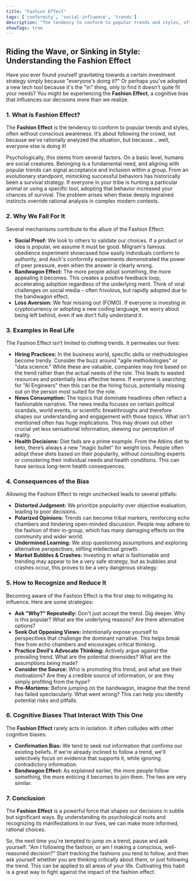 ```yaml
---
title: "Fashion Effect"
tags: ['conformity', 'social-influence', 'trends']
description: "The tendency to conform to popular trends and styles, often without conscious awareness."
showTags: true
---
```


## Riding the Wave, or Sinking in Style: Understanding the Fashion Effect

Have you ever found yourself gravitating towards a certain investment strategy simply because "everyone's doing it?" Or perhaps you've adopted a new tech tool because it's the "in" thing, only to find it doesn't quite fit your needs? You might be experiencing the **Fashion Effect**, a cognitive bias that influences our decisions more than we realize.

### 1. What is Fashion Effect?

The **Fashion Effect** is the tendency to conform to popular trends and styles, often without conscious awareness. It’s about following the crowd, not because we’ve rationally analyzed the situation, but because… well, everyone else is doing it!

Psychologically, this stems from several factors. On a basic level, humans are social creatures. Belonging is a fundamental need, and aligning with popular trends can signal acceptance and inclusion within a group. From an evolutionary standpoint, mimicking successful behaviors has historically been a survival strategy. If everyone in your tribe is hunting a particular animal or using a specific tool, adopting that behavior increased your chances of survival. The problem arises when these deeply ingrained instincts override rational analysis in complex modern contexts.

### 2. Why We Fall For It

Several mechanisms contribute to the allure of the Fashion Effect:

*   **Social Proof:** We look to others to validate our choices. If a product or idea is popular, we assume it must be good. Milgram's famous obedience experiment showcased how easily individuals conform to authority, and Asch's conformity experiments demonstrated the power of peer pressure, even when the answer is clearly wrong.
*   **Bandwagon Effect:** The more people adopt something, the more appealing it becomes. This creates a positive feedback loop, accelerating adoption regardless of the underlying merit. Think of viral challenges on social media – often frivolous, but rapidly adopted due to the bandwagon effect.
*   **Loss Aversion:** We fear missing out (FOMO). If everyone is investing in cryptocurrency or adopting a new coding language, we worry about being left behind, even if we don’t fully understand it.

### 3. Examples in Real Life

The Fashion Effect isn’t limited to clothing trends. It permeates our lives:

*   **Hiring Practices:** In the business world, specific skills or methodologies become trendy. Consider the buzz around "agile methodologies" or "data science." While these are valuable, companies may hire based on the trend rather than the actual needs of the role. This leads to wasted resources and potentially less effective teams. If everyone is searching for "AI Engineers" then this can be the hiring focus, potentially missing out on the person most suited for the role.
*   **News Consumption:** The topics that dominate headlines often reflect a fashionable narrative. The news media focuses on certain political scandals, world events, or scientific breakthroughs and therefore shapes our understanding and engagement with those topics. What isn't mentioned often has huge implications. This may drown out other crucial yet less sensational information, skewing our perception of reality.
*   **Health Decisions:** Diet fads are a prime example. From the Atkins diet to keto, there’s always a new "magic bullet" for weight loss. People often adopt these diets based on their popularity, without consulting experts or considering their individual needs and health conditions. This can have serious long-term health consequences.

### 4. Consequences of the Bias

Allowing the Fashion Effect to reign unchecked leads to several pitfalls:

*   **Distorted Judgment:** We prioritize popularity over objective evaluation, leading to poor decisions.
*   **Polarized Opinions:** Trends can become tribal markers, reinforcing echo chambers and hindering open-minded discussion. People may adhere to the fashion of their in-group, which has many damaging effects on the community and wider world.
*   **Undermined Learning:** We stop questioning assumptions and exploring alternative perspectives, stifling intellectual growth.
*   **Market Bubbles & Crashes:** Investing in what is fashionable and trending may appear to be a very safe strategy, but as bubbles and crashes occur, this proves to be a very dangerous strategy.

### 5. How to Recognize and Reduce It

Becoming aware of the Fashion Effect is the first step to mitigating its influence. Here are some strategies:

*   **Ask "Why?" Repeatedly:** Don't just accept the trend. Dig deeper. Why is this popular? What are the underlying reasons? Are there alternative options?
*   **Seek Out Opposing Views:** Intentionally expose yourself to perspectives that challenge the dominant narrative. This helps break free from echo chambers and encourages critical thinking.
*   **Practice Devil's Advocate Thinking:** Actively argue against the prevailing trend. What are the potential downsides? What are the assumptions being made?
*   **Consider the Source:** Who is promoting this trend, and what are their motivations? Are they a credible source of information, or are they simply profiting from the hype?
*   **Pre-Mortems:** Before jumping on the bandwagon, imagine that the trend has failed spectacularly. What went wrong? This can help you identify potential risks and pitfalls.

### 6. Cognitive Biases That Interact With This One

The **Fashion Effect** rarely acts in isolation. It often colludes with other cognitive biases:

*   **Confirmation Bias:** We tend to seek out information that confirms our existing beliefs. If we're already inclined to follow a trend, we'll selectively focus on evidence that supports it, while ignoring contradictory information.
*   **Bandwagon Effect:** As explained earlier, the more people follow something, the more enticing it becomes to join them. The two are very similar.

### 7. Conclusion

The **Fashion Effect** is a powerful force that shapes our decisions in subtle but significant ways. By understanding its psychological roots and recognizing its manifestations in our lives, we can make more informed, rational choices.

So, the next time you're tempted to jump on a trend, pause and ask yourself: "Am I following the fashion, or am I making a conscious, well-reasoned decision?" Start tracking the fashions you tend to follow, and then ask yourself whether you are thinking critically about them, or just following the trend. This can be applied to all areas of your life. Cultivating this habit is a great way to fight against the impact of the fashion effect.

